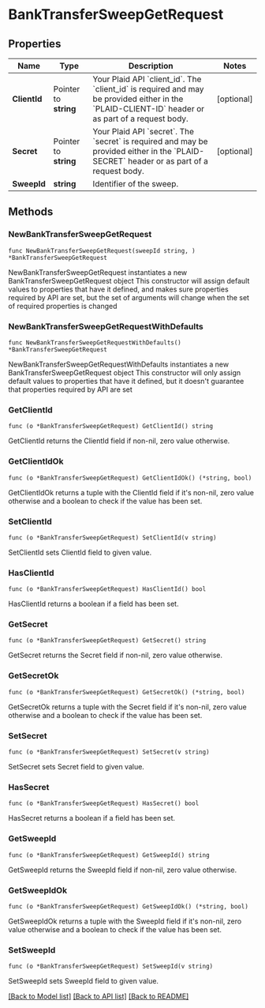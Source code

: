 # BankTransferSweepGetRequest

## Properties

Name | Type | Description | Notes
------------ | ------------- | ------------- | -------------
**ClientId** | Pointer to **string** | Your Plaid API &#x60;client_id&#x60;. The &#x60;client_id&#x60; is required and may be provided either in the &#x60;PLAID-CLIENT-ID&#x60; header or as part of a request body. | [optional] 
**Secret** | Pointer to **string** | Your Plaid API &#x60;secret&#x60;. The &#x60;secret&#x60; is required and may be provided either in the &#x60;PLAID-SECRET&#x60; header or as part of a request body. | [optional] 
**SweepId** | **string** | Identifier of the sweep. | 

## Methods

### NewBankTransferSweepGetRequest

`func NewBankTransferSweepGetRequest(sweepId string, ) *BankTransferSweepGetRequest`

NewBankTransferSweepGetRequest instantiates a new BankTransferSweepGetRequest object
This constructor will assign default values to properties that have it defined,
and makes sure properties required by API are set, but the set of arguments
will change when the set of required properties is changed

### NewBankTransferSweepGetRequestWithDefaults

`func NewBankTransferSweepGetRequestWithDefaults() *BankTransferSweepGetRequest`

NewBankTransferSweepGetRequestWithDefaults instantiates a new BankTransferSweepGetRequest object
This constructor will only assign default values to properties that have it defined,
but it doesn't guarantee that properties required by API are set

### GetClientId

`func (o *BankTransferSweepGetRequest) GetClientId() string`

GetClientId returns the ClientId field if non-nil, zero value otherwise.

### GetClientIdOk

`func (o *BankTransferSweepGetRequest) GetClientIdOk() (*string, bool)`

GetClientIdOk returns a tuple with the ClientId field if it's non-nil, zero value otherwise
and a boolean to check if the value has been set.

### SetClientId

`func (o *BankTransferSweepGetRequest) SetClientId(v string)`

SetClientId sets ClientId field to given value.

### HasClientId

`func (o *BankTransferSweepGetRequest) HasClientId() bool`

HasClientId returns a boolean if a field has been set.

### GetSecret

`func (o *BankTransferSweepGetRequest) GetSecret() string`

GetSecret returns the Secret field if non-nil, zero value otherwise.

### GetSecretOk

`func (o *BankTransferSweepGetRequest) GetSecretOk() (*string, bool)`

GetSecretOk returns a tuple with the Secret field if it's non-nil, zero value otherwise
and a boolean to check if the value has been set.

### SetSecret

`func (o *BankTransferSweepGetRequest) SetSecret(v string)`

SetSecret sets Secret field to given value.

### HasSecret

`func (o *BankTransferSweepGetRequest) HasSecret() bool`

HasSecret returns a boolean if a field has been set.

### GetSweepId

`func (o *BankTransferSweepGetRequest) GetSweepId() string`

GetSweepId returns the SweepId field if non-nil, zero value otherwise.

### GetSweepIdOk

`func (o *BankTransferSweepGetRequest) GetSweepIdOk() (*string, bool)`

GetSweepIdOk returns a tuple with the SweepId field if it's non-nil, zero value otherwise
and a boolean to check if the value has been set.

### SetSweepId

`func (o *BankTransferSweepGetRequest) SetSweepId(v string)`

SetSweepId sets SweepId field to given value.



[[Back to Model list]](../README.md#documentation-for-models) [[Back to API list]](../README.md#documentation-for-api-endpoints) [[Back to README]](../README.md)


